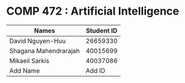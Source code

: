 # COMP 472 : Artificial Intelligence

Names        | Student ID
------------ | -------------
David Nguyen-Huu | 26659330
Shagana Mahendrarajah | 40015699
Mikaeil Sarkis        | 40037086
Add Name         | Add ID

